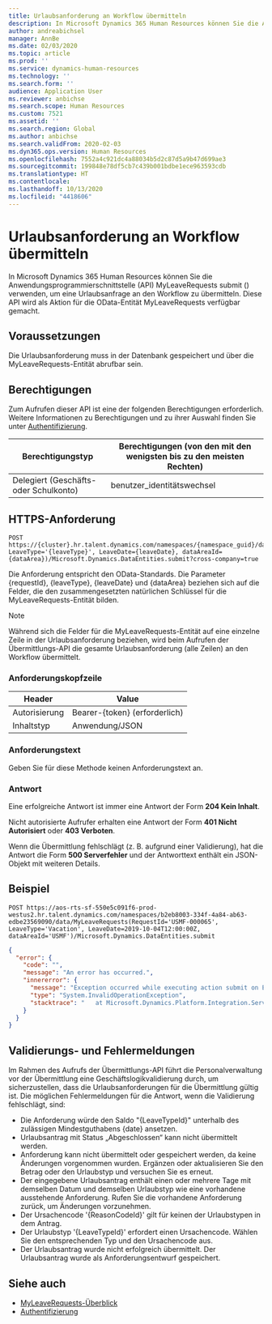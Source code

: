 ```yaml
---
title: Urlaubsanforderung an Workflow übermitteln
description: In Microsoft Dynamics 365 Human Resources können Sie die Anwendungsprogrammierschnittstelle (API) MyLeaveRequests submit () verwenden, um eine Urlaubsanfrage an den Workflow zu übermitteln.
author: andreabichsel
manager: AnnBe
ms.date: 02/03/2020
ms.topic: article
ms.prod: ''
ms.service: dynamics-human-resources
ms.technology: ''
ms.search.form: ''
audience: Application User
ms.reviewer: anbichse
ms.search.scope: Human Resources
ms.custom: 7521
ms.assetid: ''
ms.search.region: Global
ms.author: anbichse
ms.search.validFrom: 2020-02-03
ms.dyn365.ops.version: Human Resources
ms.openlocfilehash: 7552a4c921dc4a88034b5d2c87d5a9b47d699ae3
ms.sourcegitcommit: 199848e78df5cb7c439b001bdbe1ece963593cdb
ms.translationtype: HT
ms.contentlocale: 
ms.lasthandoff: 10/13/2020
ms.locfileid: "4418606"
---
```

# <a name="submit-a-leave-request-to-workflow"></a>Urlaubsanforderung an Workflow übermitteln

In Microsoft Dynamics 365 Human Resources können Sie die Anwendungsprogrammierschnittstelle (API) MyLeaveRequests submit () verwenden, um eine Urlaubsanfrage an den Workflow zu übermitteln. Diese API wird als Aktion für die OData-Entität MyLeaveRequests verfügbar gemacht.

## <a name="prerequisites"></a>Voraussetzungen

Die Urlaubsanforderung muss in der Datenbank gespeichert und über die MyLeaveRequests-Entität abrufbar sein.

## <a name="permissions"></a>Berechtigungen

Zum Aufrufen dieser API ist eine der folgenden Berechtigungen erforderlich. Weitere Informationen zu Berechtigungen und zu ihrer Auswahl finden Sie unter [Authentifizierung](hr-developer-api-authentication.md).

| Berechtigungstyp                    | Berechtigungen (von den mit den wenigsten bis zu den meisten Rechten) |
|------------------------------------|--------------------------------------------------------|
| Delegiert (Geschäfts- oder Schulkonto) | benutzer\_identitätswechsel                                    |

## <a name="https-request"></a>HTTPS-Anforderung

<!-- { "blockType": "ignored" } -->
```HTTP
POST https://{cluster}.hr.talent.dynamics.com/namespaces/{namespace_guid}/data/MyLeaveRequests(RequestId='{requestId}', LeaveType='{leaveType}', LeaveDate={leaveDate}, dataAreaId={dataArea})/Microsoft.Dynamics.DataEntities.submit?cross-company=true
```

Die Anforderung entspricht den OData-Standards. Die Parameter {requestId}, {leaveType}, {leaveDate} und {dataArea} beziehen sich auf die Felder, die den zusammengesetzten natürlichen Schlüssel für die MyLeaveRequests-Entität bilden.

> [!NOTE]
> Während sich die Felder für die MyLeaveRequests-Entität auf eine einzelne Zeile in der Urlaubsanforderung beziehen, wird beim Aufrufen der Übermittlungs-API die gesamte Urlaubsanforderung (alle Zeilen) an den Workflow übermittelt.

### <a name="request-headers"></a>Anforderungskopfzeile

| Header         | Value                     |
|----------------|---------------------------|
| Autorisierung  | Bearer-{token} (erforderlich) |
| Inhaltstyp   | Anwendung/JSON          |

### <a name="request-body"></a>Anforderungstext

Geben Sie für diese Methode keinen Anforderungstext an.

### <a name="response"></a>Antwort

Eine erfolgreiche Antwort ist immer eine Antwort der Form **204 Kein Inhalt**.

Nicht autorisierte Aufrufer erhalten eine Antwort der Form **401 Nicht Autorisiert** oder **403 Verboten**.

Wenn die Übermittlung fehlschlägt (z. B. aufgrund einer Validierung), hat die Antwort die Form **500 Serverfehler** und der Antworttext enthält ein JSON-Objekt mit weiteren Details.

## <a name="example"></a>Beispiel

```http
POST https://aos-rts-sf-550e5c091f6-prod-westus2.hr.talent.dynamics.com/namespaces/b2eb8003-334f-4a84-ab63-edbe23569090/data/MyLeaveRequests(RequestId='USMF-000065', LeaveType='Vacation', LeaveDate=2019-10-04T12:00:00Z, dataAreaId='USMF')/Microsoft.Dynamics.DataEntities.submit
```

```json
{
  "error": {
    "code": "",
    "message": "An error has occurred.",
    "innererror": {
      "message": "Exception occurred while executing action submit on Entity MyLeaveRequest: The request would put the 'Vacation' balance below the allowed minimum balance on 9/10/2019.",
      "type": "System.InvalidOperationException",
      "stacktrace": "   at Microsoft.Dynamics.Platform.Integration.Services.OData.Action.ActionInvokable.Invoke()   at Microsoft.Dynamics.Platform.Integration.Services.OData.Update.UpdateProcessor.ActionInvocation(ChangeOperationContext context, ActionInvokable action)   at Microsoft.Dynamics.Platform.Integration.Services.OData.Update.UpdateManager.<>c__DisplayClass13_0.<ScheduleInvokable>b__0(ChangeOperationContext context)   at Microsoft.Dynamics.Platform.Integration.Services.OData.Update.ChangeInfo.ExecuteActionsInCompanyContext(IEnumerable`1 actionList, ChangeOperationContext operationContext)\r\n   at Microsoft.Dynamics.Platform.Integration.Services.OData.Update.ChangeInfo.ExecuteActions(ChangeOperationContext context)   at Microsoft.Dynamics.Platform.Integration.Services.OData.Update.UpdateManager.SaveChanges()   at Microsoft.Dynamics.Platform.Integration.Services.OData.AxODataDelegatingHandler.<SaveChangesAsync>d__3.MoveNext()"
    }
  }
}
```

## <a name="validation-and-error-messages"></a>Validierungs- und Fehlermeldungen

Im Rahmen des Aufrufs der Übermittlungs-API führt die Personalverwaltung vor der Übermittlung eine Geschäftslogikvalidierung durch, um sicherzustellen, dass die Urlaubsanforderungen für die Übermittlung gültig ist. Die möglichen Fehlermeldungen für die Antwort, wenn die Validierung fehlschlägt, sind:

 - Die Anforderung würde den Saldo "{LeaveTypeId}" unterhalb des zulässigen Mindestguthabens {date} ansetzen.
 - Urlaubsantrag mit Status „Abgeschlossen“ kann nicht übermittelt werden.
 - Anforderung kann nicht übermittelt oder gespeichert werden, da keine Änderungen vorgenommen wurden. Ergänzen oder aktualisieren Sie den Betrag oder den Urlaubstyp und versuchen Sie es erneut.
 - Der eingegebene Urlaubsantrag enthält einen oder mehrere Tage mit demselben Datum und demselben Urlaubstyp wie eine vorhandene ausstehende Anforderung. Rufen Sie die vorhandene Anforderung zurück, um Änderungen vorzunehmen.
 - Der Ursachencode '{ReasonCodeId}' gilt für keinen der Urlaubstypen in dem Antrag.
 - Der Urlaubstyp '{LeaveTypeId}' erfordert einen Ursachencode. Wählen Sie den entsprechenden Typ und den Ursachencode aus.
 - Der Urlaubsantrag wurde nicht erfolgreich übermittelt. Der Urlaubsantrag wurde als Anforderungsentwurf gespeichert.

## <a name="see-also"></a>Siehe auch

- [MyLeaveRequests-Überblick](hr-developer-api-myleaverequests-overview.md)
- [Authentifizierung](hr-developer-api-authentication.md)